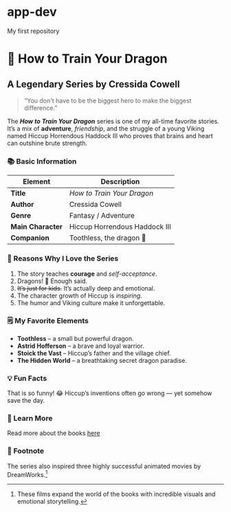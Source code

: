 # app-dev
My first repository

# 🐉 How to Train Your Dragon

## A Legendary Series by Cressida Cowell

> “You don't have to be the biggest hero to make the biggest difference.”

The ***How to Train Your Dragon*** series is one of my all-time favorite stories. It’s a mix of **adventure**, *friendship*, and the struggle of a young Viking named Hiccup Horrendous Haddock III who proves that brains and heart can outshine brute strength.

### 📚 Basic Information

| Element            | Description                   |
| ------------------ | ----------------------------- |
| **Title**          | *How to Train Your Dragon*    |
| **Author**         | Cressida Cowell               |
| **Genre**          | Fantasy / Adventure           |
| **Main Character** | Hiccup Horrendous Haddock III |
| **Companion**      | Toothless, the dragon 🐲      |

### 🧭 Reasons Why I Love the Series

1. The story teaches **courage** and *self-acceptance*.
2. Dragons! 🐉 Enough said.
3. ~~It’s just for kids.~~ It’s actually deep and emotional.
4. The character growth of Hiccup is *inspiring*.
5. The humor and Viking culture make it unforgettable.

### 🗒️ My Favorite Elements

* **Toothless** – a small but powerful dragon.
* **Astrid Hofferson** – a brave and loyal warrior.
* **Stoick the Vast** – Hiccup’s father and the village chief.
* **The Hidden World** – a breathtaking secret dragon paradise.

### 💡 Fun Facts

That is so funny! :joy:
Hiccup’s inventions often go wrong — yet somehow save the day.

### 🔗 Learn More

Read more about the books [here](https://www.cressidacowell.co.uk/landing-page/cressida-cowell/cressida-cowell-how-to-train-your-dragon/)

### 📖 Footnote

The series also inspired three highly successful animated movies by DreamWorks.[^1]

[^1]: These films expand the world of the books with incredible visuals and emotional storytelling.



